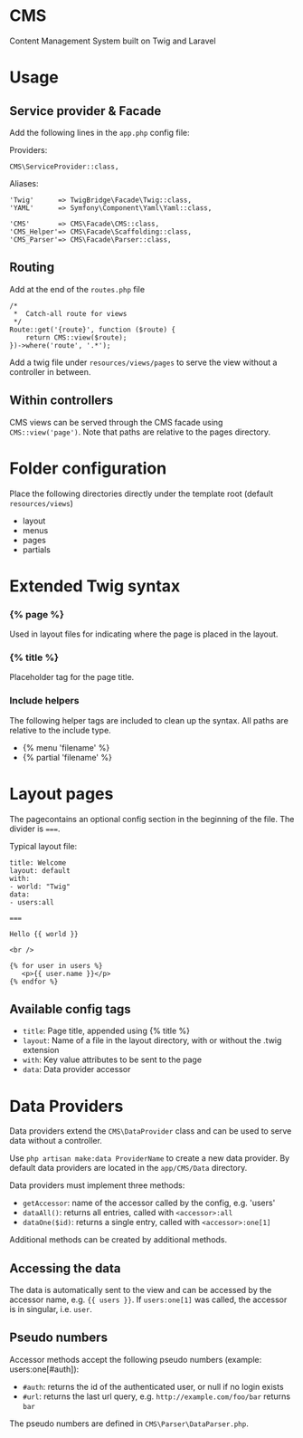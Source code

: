 # CMS
Content Management System built on Twig and Laravel

# Usage
## Service provider & Facade
Add the following lines in the `app.php` config file:

Providers:
    
    CMS\ServiceProvider::class,
    

Aliases:
    
    'Twig'      => TwigBridge\Facade\Twig::class,
    'YAML'      => Symfony\Component\Yaml\Yaml::class,
     
    'CMS'       => CMS\Facade\CMS::class,
    'CMS_Helper'=> CMS\Facade\Scaffolding::class,
    'CMS_Parser'=> CMS\Facade\Parser::class,

## Routing
Add at the end of the `routes.php` file

    /*
     *  Catch-all route for views
     */
    Route::get('{route}', function ($route) {
        return CMS::view($route);
    })->where('route', '.*');
    
Add a twig file under `resources/views/pages` to serve the view without a controller in between.

## Within controllers
CMS views can be served through the CMS facade using `CMS::view('page')`. Note that paths are relative to the pages directory.

# Folder configuration
Place the following directories directly under the template root (default `resources/views`)

* layout
* menus
* pages
* partials

# Extended Twig syntax
### {% page %}
Used in layout files for indicating where the page is placed in the layout.

### {% title %}
Placeholder tag for the page title.

### Include helpers
The following helper tags are included to clean up the syntax. All paths are relative to the include type.

* {% menu 'filename' %}
* {% partial 'filename' %}

# Layout pages
The pagecontains an optional config section in the beginning of the file. The divider is `===`.

Typical layout file:
    
    title: Welcome
    layout: default
    with: 
    - world: "Twig"
    data:
    - users:all
    
    ===
    
    Hello {{ world }}
    
    <br />
    
    {% for user in users %}
       <p>{{ user.name }}</p>
    {% endfor %}
    

## Available config tags
* `title`: Page title, appended using {% title %}
* `layout`: Name of a file in the layout directory, with or without the .twig extension
* `with`: Key value attributes to be sent to the page
* `data`: Data provider accessor

# Data Providers
Data providers extend the `CMS\DataProvider` class and can be used to serve data without a controller.

Use `php artisan make:data ProviderName` to create a new data provider. By default data providers are located in the `app/CMS/Data` directory.

Data providers must implement three methods:
* `getAccessor`: name of the accessor called by the config, e.g. 'users'
* `dataAll()`: returns all entries, called with `<accessor>:all`
* `dataOne($id)`: returns a single entry, called with `<accessor>:one[1]`

Additional methods can be created by additional methods. 

## Accessing the data
The data is automatically sent to the view and can be accessed by the accessor name, e.g. `{{ users }}`. If `users:one[1]` was called, the accessor is in singular, i.e. `user`.

## Pseudo numbers
Accessor methods accept the following pseudo numbers (example: users:one[#auth]):

* `#auth`: returns the id of the authenticated user, or null if no login exists
* `#url`: returns the last url query, e.g. `http://example.com/foo/bar` returns `bar`

The pseudo numbers are defined in `CMS\Parser\DataParser.php`.
